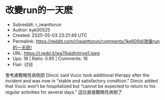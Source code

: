# 改變run的一天麽

- Subreddit: r_iwanttorun
- Author: kyk00525
- Created: 2025-05-03 23:21:49 UTC
- Permalink: https://reddit.com/r/iwanttorun/comments/1ke609d/改變run的一天麽/
- URL: https://i.redd.it/wa76qjdmhnye1.jpeg
- Ups: 18 | Ratio: 0.95 | Comments: 16
- Flair: 讨论


會考慮戰略性病倒麽 Dincic said Vucic took additional therapy after the
incident and was now in “stable and satisfactory condition.” Dincic
added that Vucic won’t be hospitalized but “cannot be expected to return
to his regular activities for several days.” 這位直接戰略性病倒了


